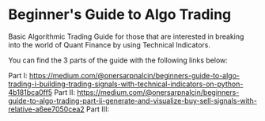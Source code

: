 # Beginner's Guide to Algo Trading
Basic Algorithmic Trading Guide for those that are interested in breaking into the world of Quant Finance by using Technical Indicators.

You can find the 3 parts of the guide with the following links below:

Part I: https://medium.com/@onersarpnalcin/beginners-guide-to-algo-trading-i-building-trading-signals-with-technical-indicators-on-python-4b181bca0ff5
Part II: https://medium.com/@onersarpnalcin/beginners-guide-to-algo-trading-part-ii-generate-and-visualize-buy-sell-signals-with-relative-a6ee7050cea2
Part III: 
